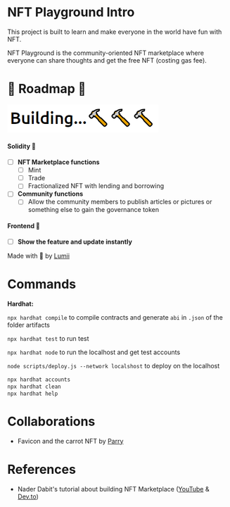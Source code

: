 # NFT Playground Intro

This project is built to learn and make everyone in the world have fun with NFT.

NFT Playground is the community-oriented NFT marketplace where everyone can share thoughts and get the free NFT (costing gas fee).

# 🧱 Roadmap 🔨

![BUIDL](https://raw.githubusercontent.com/arealclimber/nft-playground/main/public/BUIDL.PNG)

#### Solidity 🎁

-   [ ] **NFT Marketplace functions**
    -   [ ] Mint
    -   [ ] Trade
    -   [ ] Fractionalized NFT with lending and borrowing
-   [ ] **Community functions**
    -   [ ] Allow the community members to publish articles or pictures or something else to gain the governance token

#### Frontend 🎉

-   [ ] **Show the feature and update instantly**

Made with 💙 by [Lumii](https://twitter.com/arealclimber)

# Commands

**Hardhat:**

`npx hardhat compile` to compile contracts and generate `abi` in `.json` of the folder artifacts

`npx hardhat test` to run test

`npx hardhat node` to run the localhost and get test accounts

`node scripts/deploy.js --network localshost` to deploy on the localhost

```shell
npx hardhat accounts
npx hardhat clean
npx hardhat help
```

# Collaborations

-   Favicon and the carrot NFT by [Parry](https://www.instagram.com/parryfromfantasytostart/)

# References

-   Nader Dabit's tutorial about building NFT Marketplace ([YouTube](https://www.youtube.com/watch?v=GKJBEEXUha0) & [Dev.to](https://dev.to/edge-and-node/building-scalable-full-stack-apps-on-ethereum-with-polygon-2cfb))
